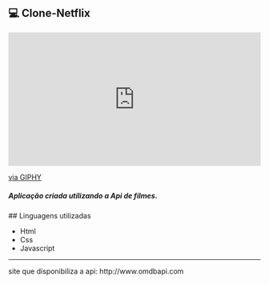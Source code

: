 ## 💻 Clone-Netflix
<div style="width:100%;height:0;padding-bottom:53%;position:relative;"><iframe src="https://giphy.com/embed/UDHUAyGEFt4PW960MJ" width="100%" height="100%" style="position:absolute" frameBorder="0" class="giphy-embed" allowFullScreen></iframe></div><p><a href="https://giphy.com/gifs/UDHUAyGEFt4PW960MJ">via GIPHY</a></p>
<h5>Aplicação criada utilizando a Api de filmes.</h5>
## Linguagens utilizadas
<ul>
<li>Html</li>
<li>Css </li>
<li>Javascript</li>
</ul>
<hr>
<p>site que disponibiliza a api: http://www.omdbapi.com </p>
